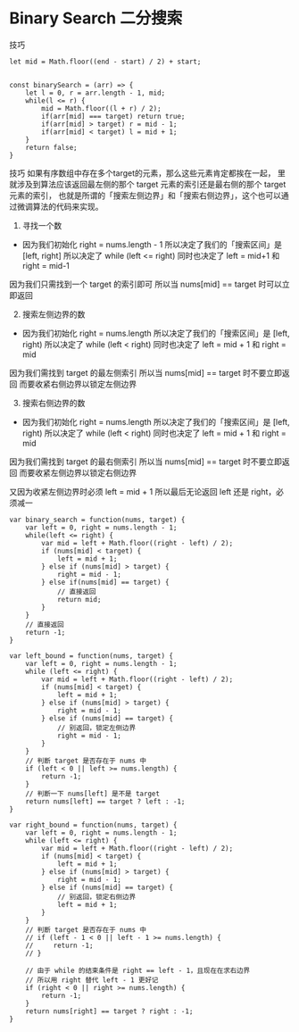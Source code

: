 # Binary Search 二分搜索

技巧

```
let mid = Math.floor((end - start) / 2) + start;


const binarySearch = (arr) => {
    let l = 0, r = arr.length - 1, mid;
    while(l <= r) {
        mid = Math.floor((l + r) / 2);
        if(arr[mid] === target) return true;
        if(arr[mid] > target) r = mid - 1;
        if(arr[mid] < target) l = mid + 1;
    }
    return false;
}

```
技巧 如果有序数组中存在多个target的元素，那么这些元素肯定都挨在一起，
里就涉及到算法应该返回最左侧的那个 target 元素的索引还是最右侧的那个 target 元素的索引，
也就是所谓的「搜索左侧边界」和「搜索右侧边界」，这个也可以通过微调算法的代码来实现。

1. 寻找一个数
- 因为我们初始化 right = nums.length - 1
所以决定了我们的「搜索区间」是 [left, right]
所以决定了 while (left <= right)
同时也决定了 left = mid+1 和 right = mid-1

因为我们只需找到一个 target 的索引即可
所以当 nums[mid] == target 时可以立即返回

2. 搜索左侧边界的数
- 因为我们初始化 right = nums.length
所以决定了我们的「搜索区间」是 [left, right)
所以决定了 while (left < right)
同时也决定了 left = mid + 1 和 right = mid

因为我们需找到 target 的最左侧索引
所以当 nums[mid] == target 时不要立即返回
而要收紧右侧边界以锁定左侧边界

3. 搜索右侧边界的数
- 因为我们初始化 right = nums.length
所以决定了我们的「搜索区间」是 [left, right)
所以决定了 while (left < right)
同时也决定了 left = mid + 1 和 right = mid

因为我们需找到 target 的最右侧索引
所以当 nums[mid] == target 时不要立即返回
而要收紧左侧边界以锁定右侧边界

又因为收紧左侧边界时必须 left = mid + 1
所以最后无论返回 left 还是 right，必须减一


```
var binary_search = function(nums, target) {
    var left = 0, right = nums.length - 1; 
    while(left <= right) {
        var mid = left + Math.floor((right - left) / 2);
        if (nums[mid] < target) {
            left = mid + 1;
        } else if (nums[mid] > target) {
            right = mid - 1; 
        } else if(nums[mid] == target) {
            // 直接返回
            return mid;
        }
    }
    // 直接返回
    return -1;
}

var left_bound = function(nums, target) {
    var left = 0, right = nums.length - 1;
    while (left <= right) {
        var mid = left + Math.floor((right - left) / 2);
        if (nums[mid] < target) {
            left = mid + 1;
        } else if (nums[mid] > target) {
            right = mid - 1;
        } else if (nums[mid] == target) {
            // 别返回，锁定左侧边界
            right = mid - 1;
        }
    }
    // 判断 target 是否存在于 nums 中
    if (left < 0 || left >= nums.length) {
        return -1;
    }
    // 判断一下 nums[left] 是不是 target
    return nums[left] == target ? left : -1;
}

var right_bound = function(nums, target) {
    var left = 0, right = nums.length - 1;
    while (left <= right) {
        var mid = left + Math.floor((right - left) / 2);
        if (nums[mid] < target) {
            left = mid + 1;
        } else if (nums[mid] > target) {
            right = mid - 1;
        } else if (nums[mid] == target) {
            // 别返回，锁定右侧边界
            left = mid + 1;
        }
    }
    // 判断 target 是否存在于 nums 中
    // if (left - 1 < 0 || left - 1 >= nums.length) {
    //     return -1;
    // }
    
    // 由于 while 的结束条件是 right == left - 1，且现在在求右边界
    // 所以用 right 替代 left - 1 更好记
    if (right < 0 || right >= nums.length) {
        return -1;
    }
    return nums[right] == target ? right : -1;
}

```